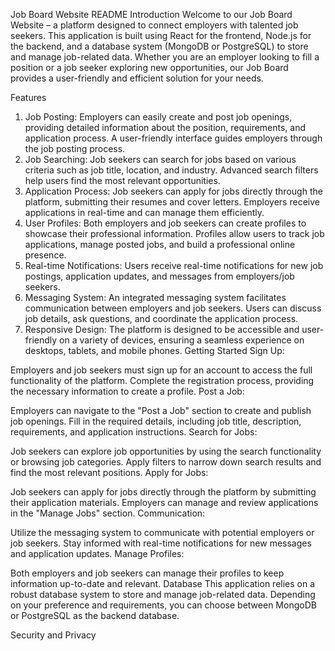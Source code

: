 
Job Board Website README
Introduction
Welcome to our Job Board Website – a platform designed to connect employers with talented job seekers. This application is built using React for the frontend, Node.js for the backend, and a database system (MongoDB or PostgreSQL) to store and manage job-related data. Whether you are an employer looking to fill a position or a job seeker exploring new opportunities, our Job Board provides a user-friendly and efficient solution for your needs.

Features
1. Job Posting:
Employers can easily create and post job openings, providing detailed information about the position, requirements, and application process.
A user-friendly interface guides employers through the job posting process.
2. Job Searching:
Job seekers can search for jobs based on various criteria such as job title, location, and industry.
Advanced search filters help users find the most relevant opportunities.
3. Application Process:
Job seekers can apply for jobs directly through the platform, submitting their resumes and cover letters.
Employers receive applications in real-time and can manage them efficiently.
4. User Profiles:
Both employers and job seekers can create profiles to showcase their professional information.
Profiles allow users to track job applications, manage posted jobs, and build a professional online presence.
5. Real-time Notifications:
Users receive real-time notifications for new job postings, application updates, and messages from employers/job seekers.
6. Messaging System:
An integrated messaging system facilitates communication between employers and job seekers.
Users can discuss job details, ask questions, and coordinate the application process.
7. Responsive Design:
The platform is designed to be accessible and user-friendly on a variety of devices, ensuring a seamless experience on desktops, tablets, and mobile phones.
Getting Started
Sign Up:

Employers and job seekers must sign up for an account to access the full functionality of the platform.
Complete the registration process, providing the necessary information to create a profile.
Post a Job:

Employers can navigate to the "Post a Job" section to create and publish job openings.
Fill in the required details, including job title, description, requirements, and application instructions.
Search for Jobs:

Job seekers can explore job opportunities by using the search functionality or browsing job categories.
Apply filters to narrow down search results and find the most relevant positions.
Apply for Jobs:

Job seekers can apply for jobs directly through the platform by submitting their application materials.
Employers can manage and review applications in the "Manage Jobs" section.
Communication:

Utilize the messaging system to communicate with potential employers or job seekers.
Stay informed with real-time notifications for new messages and application updates.
Manage Profiles:

Both employers and job seekers can manage their profiles to keep information up-to-date and relevant.
Database
This application relies on a robust database system to store and manage job-related data. Depending on your preference and requirements, you can choose between MongoDB or PostgreSQL as the backend database.

Security and Privacy